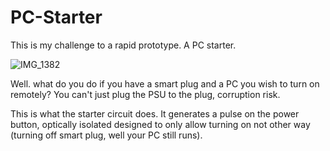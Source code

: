 # PC-Starter

This is my challenge to a rapid prototype. A PC starter.

![IMG_1382](https://github.com/user-attachments/assets/43eefa8d-0dc4-4901-8cb3-100dbb9cdc41)

Well. what do you do if you have a smart plug and a PC you wish to turn on remotely? You can't just plug the PSU to the plug, corruption risk. 

This is what the starter circuit does. It generates a pulse on the power button, optically isolated designed to only allow turning on not other way (turning off smart plug, well your PC still runs).
